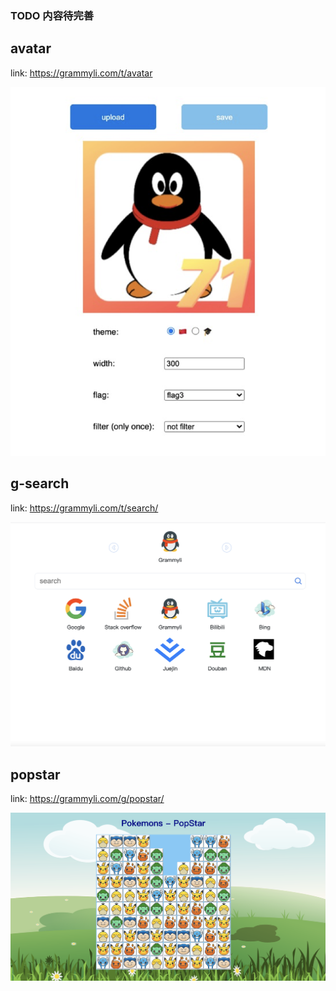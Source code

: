 ### TODO 内容待完善

## avatar

link: <https://grammyli.com/t/avatar>

![avatar](./%20img/image-20211013201952277.png)

## g-search

link: <https://grammyli.com/t/search/>

![avatar-generator](./t/search/img/jptu-6ab287015dab.png)

## popstar

link: <https://grammyli.com/g/popstar/>

![popstar](./%20img/popstar.png)
